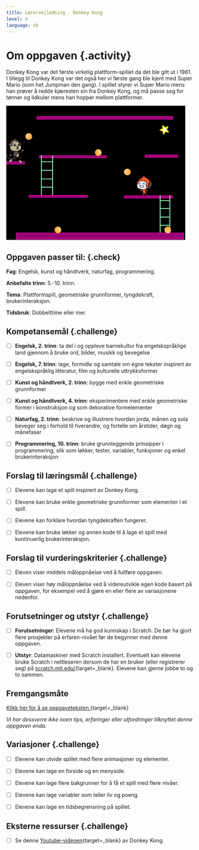 ```yaml
---
title: Lærerveiledning - Donkey Kong
level: 4
language: nb
---
```



# Om oppgaven {.activity}

Donkey Kong var det første virkelig plattform-spillet da det ble gitt ut i 1981.
I tillegg til Donkey Kong var det også her vi første gang ble kjent med Super
Mario (som het Jumpman den gang). I spillet styrer vi Super Mario mens han
prøver å redde kjæresten sin fra Donkey Kong, og må passe seg for tønner og
ildkuler mens han hopper mellom plattformer.

![Illustrasjon av et ferdig Donkey Kong spill](donkey_kong.png)

## Oppgaven passer til: {.check}

 __Fag__: Engelsk, kunst og håndtverk, naturfag, programmering.
 
__Anbefalte trinn__: 5.-10. trinn.

__Tema__: Plattformspill, geometriske grunnformer, tyngdekraft,
brukerinteraksjon.

__Tidsbruk__: Dobbelttime eller mer.

## Kompetansemål {.challenge}

- [ ] __Engelsk, 2. trinn__: ta del i og oppleve barnekultur fra
      engelskspråklige land gjennom å bruke ord, bilder, musikk og bevegelse

- [ ] __Engelsk, 7. trinn__: lage, formidle og samtale om egne tekster inspirert
      av engelskspråklig litteratur, film og kulturelle uttrykksformer

- [ ] __Kunst og håndtverk, 2. trinn__: bygge med enkle geometriske grunnformer

- [ ] __Kunst og håndtverk, 4. trinn__: eksperimentere med enkle geometriske
      former i konstruksjon og som dekorative formelementer

- [ ] __Naturfag, 2. trinn__: beskrive og illustrere hvordan jorda, månen og
      sola beveger seg i forhold til hverandre, og fortelle om årstider, døgn og
      månefaser

- [ ] __Programmering, 10. trinn__: bruke grunnleggende prinsipper i
      programmering, slik som løkker, tester, variabler, funksjoner og enkel
      brukerinteraksjon

## Forslag til læringsmål {.challenge}

- [ ] Elevene kan lage et spill inspirert av Donkey Kong.

- [ ] Elevene kan bruke enkle geometriske grunnformer som elementer i et spill.

- [ ] Elevene kan forklare hvordan tyngdekraften fungerer.

- [ ] Elevene kan bruke løkker og annen kode til å lage et spill med
      kontinuerlig brukerinteraksjon.

## Forslag til vurderingskriterier {.challenge}

- [ ] Eleven viser middels måloppnåelse ved å fullføre oppgaven.

- [ ] Eleven viser høy måloppnåelse ved å videreutvikle egen kode basert på
      oppgaven, for eksempel ved å gjøre en eller flere av variasjonene
      nedenfor.

## Forutsetninger og utstyr {.challenge}

- [ ] __Forutsetninger__: Elevene må ha god kunnskap i Scratch. De bør ha gjort
      flere prosjekter på erfaren-nivået før de begynner med denne oppgaven.

- [ ] __Utstyr__: Datamaskiner med Scratch installert. Eventuelt kan elevene
      bruke Scratch i nettleseren dersom de har en bruker (eller registrerer
      seg) på [scratch.mit.edu/](http://scratch.mit.edu/){target=_blank}.
      Elevene kan gjerne jobbe to og to sammen.

## Fremgangsmåte

[Klikk her for å se oppgaveteksten.](../donkey_kong/donkey_kong.html){target=_blank}

_Vi har dessverre ikke noen tips, erfaringer eller utfordringer tilknyttet denne
oppgaven enda._

## Variasjoner {.challenge}

- [ ] Elevene kan utvide spillet med flere animasjoner og elementer.

- [ ] Elevene kan lage en forside og en menyside.

- [ ] Elevene kan lage flere bakgrunner for å få et spill med flere nivåer.

- [ ] Elevene kan lage variabler som teller liv og poeng.

- [ ] Elevene kan lage en tidsbegrensning på spillet.

## Eksterne ressurser {.challenge}

- [ ] Se denne
      [Youtube-videoen](https://www.youtube.com/watch?v=Pp2aMs38ERY){target=_blank}
      av Donkey Kong.

